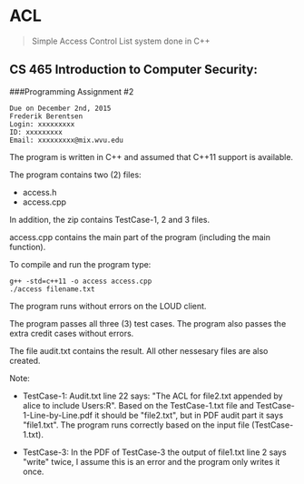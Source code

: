 # ACL

> Simple Access Control List system done in C++

## CS 465 Introduction to Computer Security:
###Programming Assignment #2

	Due on December 2nd, 2015
	Frederik Berentsen
	Login: xxxxxxxxx
	ID: xxxxxxxxx
	Email: xxxxxxxxx@mix.wvu.edu

The program is written in C++ and assumed that C++11 support is available.

The program contains two (2) files:

- access.h
- access.cpp

In addition, the zip contains TestCase-1, 2 and 3 files.

access.cpp contains the main part of the program (including the main function).

To compile and run the program type:

	g++ -std=c++11 -o access access.cpp
	./access filename.txt

The program runs without errors on the LOUD client.

The program passes all three (3) test cases. The program also passes the extra credit cases without errors.

The file audit.txt contains the result. All other nessesary files are also created.

Note:

- TestCase-1: Audit.txt line 22 says: "The ACL for file2.txt appended by alice to include Users:R". Based on the TestCase-1.txt file and TestCase-1-Line-by-Line.pdf it should be "file2.txt", but in PDF audit part it says "file1.txt". The program runs correctly based on the input file (TestCase-1.txt).

- TestCase-3: In the PDF of TestCase-3 the output of file1.txt line 2 says "write" twice, I assume this is an error and the program only writes it once.
